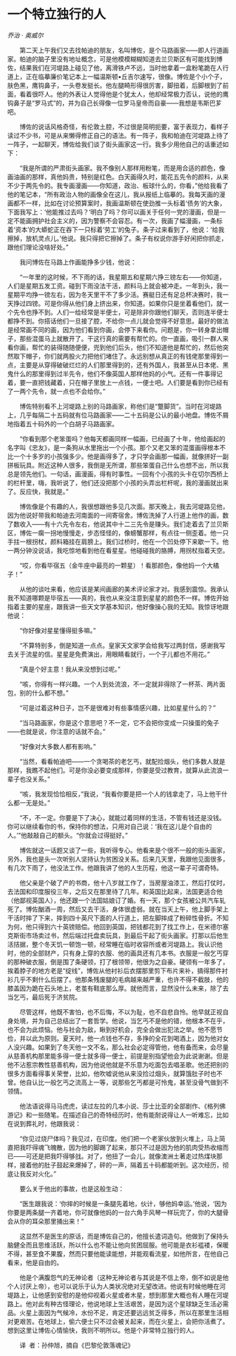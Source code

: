 # 一个特立独行的人

*乔治 · 奥威尔*

　　第二天上午我们又去找帕迪的朋友，名叫博佐，是个马路画家——即人行道画家。帕迪的脑子里没有地址概念，可是他模模糊糊知道去兰贝斯区有可能找到博佐，结果我们在河堤路上碰见了他，离滑铁卢不远，当时他拿着一盒粉笔跪在人行道上，正在临摹廉价笔记本上一幅温斯顿•丘吉尔速写，很像。博佐是个小个子，肤色黑，鹰钩鼻子，一头卷发挺长。他左腿畸形得很厉害，脚扭着，后脚根到了前面，看着很吓人。他的外表让人觉得他是个犹太人，他却经常极力否认，说他的鹰钩鼻子是“罗马式”的，并为自己长得像一位罗马皇帝而自豪——我想是韦斯巴芗吧。

　　博佐的说话风格奇怪，有伦敦土腔，不过很是简明扼要，富于表现力，看样子读过不少书，可是从来懒得修正自己的语法。有一阵子，我和帕迪在河堤路上待了一阵子，一起聊天，博佐给我们谈了街头画家这一行。我多少用他自己的话重述如下：

　　“我是所谓的严肃街头画家。我不像别人那样用粉笔，而是用合适的颜色，像画油画的那样，真他妈贵，特别是红色。白天画得久时，能花五先令的颜料，从来不少于两先令的。我专画漫画——你知道，政治、板球什么的，你看，”他给我看了他的笔记本，“所有政治人物的画像全在这儿，我从报纸上临摹的。我每天画的漫画都不一样，比如在讨论预算案时，我画温斯顿在使劲推一头标着‘债务’的大象，下面我写上：‘他能推过去吗？’明白了吗？你可以画关于任何一党的漫画，但是一定不能画拥护社会主义的，因为警察不会容忍。有一次，我画了幅漫画，一条标着‘资本’的大蟒蛇正在吞下一只标着‘劳工’的兔子。条子过来看到了，他说：‘给我擦掉，放机灵点儿。’他说。我只得把它擦掉了。条子有权说你游手好闲把你抓走，跟他们理论没啥好处。”

　　我问博佐在马路上作画能挣多少钱，他说：

　　“一年里的这时候，不下雨的话，我星期五和星期六挣三镑左右——你知道，人们是星期五发工资。碰到下雨没法干活，颜料马上就会被冲走。一年到头，我一星期平均挣一镑左右，因为冬天里干不了多少活。赛艇日还有足总杯决赛时，我一天挣过四镑。可是你得从他们身上挤出来，你知道。如果你只是坐着看他们，就一个先令也挣不到。人们一给经常是半便士，可是除非你跟他们聊天，否则连半便士都挣不到。你搭话他们一旦接了腔，不给你一点儿就会觉得不好意思。最好的做法是经常画不同的画，因为他们看到你画，会停下来看你。问题是，你一转身拿出帽子，那些混蛋马上就散开了。干这行真的需要有帮忙的。你一直画，吸引一群人来看你画，帮忙的装得随随便便，兜到他们后头，他们不知道他是帮忙的，然后他突然取下帽子，你们就两股火力把他们堵住了。永远别想从真正的有钱佬那里得到一点，主要是从穿得破破烂烂的人们那里得到的，还有外国人，我甚至从日本佬、黑鬼什么的那里得到过半先令，他们不像英国人那样他妈的小气。还有一件事得记着，要一直把钱藏着，只在帽子里放上一点钱，一便士吧。人们要是看到你已经有了一两个先令，就一点也不会给你。”

　　博佐特别看不上河堤路上别的马路画家，称他们是“蹩脚货”。当时在河堤路上，几乎每隔二十五码就有位马路画家——二十五码是公认的最小地盘。博佐不屑地指着五十码外的一个白胡子马路画家。

　　“你看到那个老笨蛋吗？他每天都画同样一幅画，已经画了十年，他给画起的名字叫《忠友》，是一条狗从水里拖出一个小孩。那个又老又笨的混蛋画得根本不比一个十多岁的小孩强多少。他是画得多了，才只学会画那一幅画，就像拼好一副拼板玩具。附近这种人很多，我倒是无所谓，那些笨蛋自己什么也想不出，所以我总是领先他们。一句话，画漫画，得有时事性。一回有个小孩的头卡在切尔西桥上的栏杆里，嗨，我听说了，他们还没把那个小孩的头弄出栏杆呢，我的漫画就出来了。反应快，我就是。”

　　博佐像是个有趣的人，我很想跟他多见几次面。那天晚上，我去河堤路见他，因为他说好带我和帕迪去河南面的一间寄宿舍。博佐洗掉了人行道上他作的画，数了数收入——有十六先令左右，他说其中十二三先令是赚头。我们走着去了兰贝斯区，博佐一瘸一拐地慢慢走，步态怪怪的，像螃蟹那样，有点往一侧歪着。他一只手拄一根拐杖，颜料箱挂在肩膀上。我们过桥时，他在一个凹处停下来歇一下。他一两分钟没说话，我吃惊地看到他在看星星。他碰碰我的胳膊，用拐杖指着天空。

　　“哎，你看毕宿五（金牛座中最亮的一颗星）！看那颜色，像他妈一个大橘子！”

　　从他的谈吐来看，他应该是某间画廊的美术评论家才对。我感到震惊。我承认我不知道哪颗是毕宿五——真的，我也从来没注意到星星的颜色不一样。博佐开始指着主要的星座，跟我讲一些天文学基本知识，他好像操心我的无知。我惊讶地跟他说：

　　“你好像对星星懂得挺多嘛。”

　　“不算特别多，倒是知道一点点。皇家天文家学会给我写过两封信，感谢我写去关于流星的信。星星是免费演出，用眼睛看就行，一个子儿都也不用花。”

　　“真是个好主意！我从来没想到过呢。”

　　“咳，你得有一样兴趣。一个人到处流浪，不一定就非得除了一杯茶、两片面包，别的什么都不想。”

　　“可是过着这种日子，岂不是很难对有些事情感兴趣，比如星星什么的？”

　　“当马路画家，你是这个意思吧？不一定，它不会把你变成一只操蛋的兔子——也就是说，你注意的话就不会。”

　　“好像对大多数人都有影响。”

　　“当然，看看帕迪吧——一个贪喝茶的老乞丐，就配捡烟头，他们多数人就是那样，我瞧不起他们。可是你没必要变成那样，你要是受过教育，就算从此流浪一辈子也没关系。”

　　“咳，我发现恰恰相反，”我说，“我看你要是把一个人的钱拿走了，马上他干什么都一无是处。”

　　“不，不一定。你要是下了决心，就能过着同样的生活，不管有钱还是没钱。你可以继续看你的书，保持你的想法，只用对自己说：‘我在这儿是个自由的人。’”他敲敲自己的额头。“你就会过得挺好。”

　　博佐就这一话题又谈了一些，我听得专心。他看来是个很不一般的街头画家，另外，我也是头一次听别人坚持认为贫困没关系。后来几天里，我跟他见面很多，有几次下雨了，他没法工作。他跟我讲了他的人生历程，他这一辈子可谓奇特。

　　他父亲是个破了产的书商，他十八岁就工作了，当房屋油漆工，然后打仗时，去法国和印度服役三年，之后又在那里待了几年。和英国比起来，法国更适合他（他鄙视英国人），他还跟一个法国姑娘订了婚。有一天，那个女孩被公共汽车轧死了。博佐酗酒一周，然后又去干活，身体很虚弱。就在当天上午，他上脚手架上干活时摔了下来，摔到四十英尺下面的人行道上，把左脚摔成了粉碎性骨折。不知为何，他只得到六十英镑赔偿。他回到英国，把钱都花到了找工作上，在米德尔塞克斯街市场卖过书，然后端过托盘卖玩具，到最后干起了街头画家。打那以后他生活拮据，整个冬天饥一顿饱一顿，经常睡在临时收容所或者河堤路上。我认识他时，他的全部财产，只有身上穿的衣服、他的画具还有几本书。衣服是一般乞丐穿的那种破衣服，倒是围了条硬领，打了根领带，他很为之自豪。硬领有一年多了，挨着脖子的地方老是“绽线”，博佐从他衬衫后衣摆那里剪下布片来补，搞得那件衬衫几乎不剩什么后摆了。他那条残废腿的毛病越来越严重，也许不得不截肢，他的膝盖因为跪在石头地上，老茧有鞋底那么厚。就他而言，显然没什么未来，除了去当乞丐，最后死于济贫院。

　　尽管这样，他既不害怕，也不后悔，不以为耻，也不自悲自怜。他早就正视自身处境，并为自己总结出了一套哲学。他说，当乞丐不是他的错，他根本不在乎，也不会为此烦恼。他与社会为敌，瞅到好机会，完全会做出犯法之举。他不愿节俭，并以此为原则。夏天时，他一点钱也不存，多挣的全花到喝酒上，因为他对女人没兴趣。如果到了冬天他一文不名，那么社会必定得管他，他有备而来，会尽量从慈善机构那里能多得一便士就多得一便士，前提是别指望他会为此说谢谢。但是他不沾惹宗教性慈善机构，因为他说他就是不乐意为吃面包去唱圣歌。他还把别的很多方面看得事关荣誉，比如，他吹嘘说他从来没捡过烟头，就算饿肚子时也不曾。他自认比一般乞丐之流高上一等，说那些乞丐都是可怜鬼，甚至没骨气做到不领情。

　　他法语说得马马虎虎，读过左拉的几本小说、莎士比亚的全部剧作、《格列佛游记》和一些随笔。在描述自己的奇特经历时，他有能耐说得让人一听难忘，比如在说到葬礼时，他跟我说：

　　“你见过烧尸体吗？我见过，在印度。他们把一个老家伙放到火堆上，马上简直把我吓得魂飞魄散，因为他的脚踢了起来，那只不过是因为他的肌肉受热收缩而已——可还是把我吓得够戗。对了，他扭了一会儿，就像澳洲土著走过热煤块那样，接着他的肚子鼓起来爆掉了，砰的一声，隔着五十码都能听到。这次经历，彻底让我反对火化。”

　　要么关于他出的事故，也是这般生动：

　　“医生跟我说：‘你摔的时候是一条腿先着地，伙计，够他妈幸运。’他说，‘因为你要是两条腿一齐着地，你可就像他妈的一台六角手风琴一样玩完了，你的大腿骨会从你的耳朵那里捅出来！”

　　这显然不是医生的原话，而是博佐自己的，他擅长遣词造句。他做到了保持头脑健全而且思维活跃，所以什么也不能让他向贫困屈服。他可能是衣衫褴褛，保暖不得，甚至食不果腹，然而只要他能读能想，并能观看流星，如他所言，在他自己看来，他是自由的。

　　他是个满腹怨气的无神论者（这种无神论者与其说是不信上帝，倒不如说是他个人讨厌上帝），也可以说乐于认为人类状况绝对无望改进。他说有时候他睡在河堤路上，让他感到安慰的是他仰视着火星或者木星，想到那里大概也有人睡在河堤路上。他对此有种古怪理论，他说地球上生活艰苦，是因为这个星球缺乏生活必需品。火星上面因为气候冷，水份不足，肯定还要远远贫乏得多，所以在那里生活相对更艰苦。在地球上，偷六便士只不过会被关起来，而在火星上，会把你活煮了。想到这里让博佐心情愉快，我则不明所以。他是个非常特立独行的人。

　　译  者：孙仲旭，摘自《巴黎伦敦落魂记》